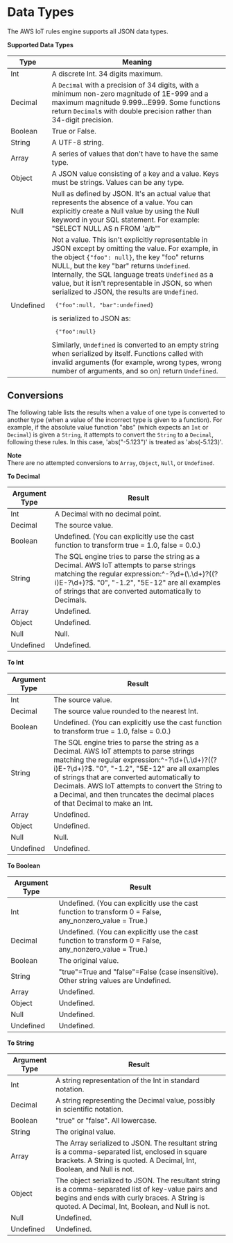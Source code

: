 # Data Types<a name="iot-sql-data-types"></a>

The AWS IoT rules engine supports all JSON data types\.


**Supported Data Types**  

| Type | Meaning | 
| --- | --- | 
| Int | A discrete Int\. 34 digits maximum\. | 
| Decimal |  A `Decimal` with a precision of 34 digits, with a minimum non\-zero magnitude of 1E\-999 and a maximum magnitude 9\.999…E999\.  Some functions return `Decimal`s with double precision rather than 34\-digit precision\.    | 
| Boolean | True or False\. | 
| String | A UTF\-8 string\. | 
| Array | A series of values that don't have to have the same type\. | 
| Object | A JSON value consisting of a key and a value\. Keys must be strings\. Values can be any type\. | 
| Null | Null as defined by JSON\. It's an actual value that represents the absence of a value\. You can explicitly create a Null value by using the Null keyword in your SQL statement\. For example: "SELECT NULL AS n FROM 'a/b'"  | 
| Undefined |  Not a value\. This isn't explicitly representable in JSON except by omitting the value\. For example, in the object `{"foo": null}`, the key "foo" returns NULL, but the key "bar" returns `Undefined`\. Internally, the SQL language treats `Undefined` as a value, but it isn't representable in JSON, so when serialized to JSON, the results are `Undefined`\. <pre> {"foo":null, "bar":undefined} </pre> is serialized to JSON as: <pre> {"foo":null}</pre> Similarly, `Undefined` is converted to an empty string when serialized by itself\. Functions called with invalid arguments \(for example, wrong types, wrong number of arguments, and so on\) return `Undefined`\.   | 

## Conversions<a name="iot-sql-conversions"></a>

The following table lists the results when a value of one type is converted to another type \(when a value of the incorrect type is given to a function\)\. For example, if the absolute value function "abs" \(which expects an `Int` or `Decimal`\) is given a `String`, it attempts to convert the `String` to a `Decimal`, following these rules\. In this case, 'abs\("\-5\.123"\)' is treated as 'abs\(\-5\.123\)'\.

**Note**  
There are no attempted conversions to `Array`, `Object`, `Null`, or `Undefined`\.


**To Decimal**  

| Argument Type | Result | 
| --- | --- | 
| Int | A Decimal with no decimal point\. | 
| Decimal | The source value\. | 
| Boolean | Undefined\. \(You can explicitly use the cast function to transform true = 1\.0, false = 0\.0\.\) | 
| String | The SQL engine tries to parse the string as a Decimal\. AWS IoT attempts to parse strings matching the regular expression:^\-?\\d\+\(\\\.\\d\+\)?\(\(?i\)E\-?\\d\+\)?$\. "0", "\-1\.2", "5E\-12" are all examples of strings that are converted automatically to Decimals\. | 
| Array | Undefined\. | 
| Object | Undefined\. | 
| Null | Null\. | 
| Undefined | Undefined\. | 


**To Int**  

| Argument Type | Result | 
| --- | --- | 
| Int | The source value\. | 
| Decimal | The source value rounded to the nearest Int\. | 
| Boolean | Undefined\. \(You can explicitly use the cast function to transform true = 1\.0, false = 0\.0\.\) | 
| String |  The SQL engine tries to parse the string as a Decimal\. AWS IoT attempts to parse strings matching the regular expression:^\-?\\d\+\(\\\.\\d\+\)?\(\(?i\)E\-?\\d\+\)?$\. "0", "\-1\.2", "5E\-12" are all examples of strings that are converted automatically to Decimals\. AWS IoT attempts to convert the String to a Decimal, and then truncates the decimal places of that Decimal to make an Int\. | 
| Array | Undefined\. | 
| Object | Undefined\. | 
| Null | Null\. | 
| Undefined | Undefined\. | 


**To Boolean**  

| Argument Type | Result | 
| --- | --- | 
| Int | Undefined\. \(You can explicitly use the cast function to transform 0 = False, any\_nonzero\_value = True\.\) | 
| Decimal | Undefined\. \(You can explicitly use the cast function to transform 0 = False, any\_nonzero\_value = True\.\) | 
| Boolean | The original value\. | 
| String | "true"=True and "false"=False \(case insensitive\)\. Other string values are Undefined\. | 
| Array | Undefined\. | 
| Object | Undefined\. | 
| Null | Undefined\. | 
| Undefined | Undefined\. | 


**To String**  

| Argument Type | Result | 
| --- | --- | 
| Int | A string representation of the Int in standard notation\. | 
| Decimal | A string representing the Decimal value, possibly in scientific notation\.  | 
| Boolean | "true" or "false"\. All lowercase\. | 
| String | The original value\. | 
| Array | The Array serialized to JSON\. The resultant string is a comma\-separated list, enclosed in square brackets\. A String is quoted\. A Decimal, Int, Boolean, and Null is not\. | 
| Object | The object serialized to JSON\. The resultant string is a comma\-separated list of key\-value pairs and begins and ends with curly braces\. A String is quoted\. A Decimal, Int, Boolean, and Null is not\. | 
| Null | Undefined\. | 
| Undefined | Undefined\. | 
